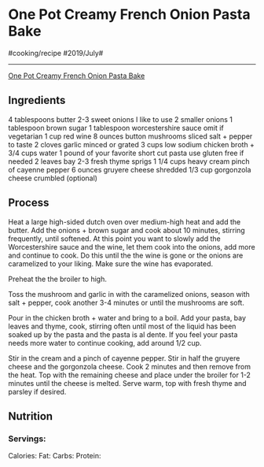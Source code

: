 # One Pot Creamy French Onion Pasta Bake
#cooking/recipe #2019/July#
- - - -
 [One Pot Creamy French Onion Pasta Bake](https://www.halfbakedharvest.com/one-pot-creamy-french-onion-pasta-bake/) 

## Ingredients
4 tablespoons butter
2-3 sweet onions I like to use 2 smaller onions
1 tablespoon brown sugar
1 tablespoon worcestershire sauce omit if vegetarian
1 cup red wine
8 ounces button mushrooms sliced
salt + pepper to taste
2 cloves garlic minced or grated
3 cups low sodium chicken broth + 3/4 cups water
1 pound of your favorite short cut pasta use gluten free if needed
2 leaves bay
2-3 fresh thyme sprigs
1 1/4 cups heavy cream
pinch of cayenne pepper
6 ounces gruyere cheese shredded
1/3 cup gorgonzola cheese crumbled (optional)

## Process
Heat a large high-sided dutch oven over medium-high heat and add the butter. Add the onions + brown sugar and cook about 10 minutes, stirring frequently, until softened. At this point you want to slowly add the Worcestershire sauce and the wine, let them cook into the onions, add more and continue to cook. Do this until the the wine is gone or the onions are caramelized to your liking. Make sure the wine has evaporated.

Preheat the the broiler to high.

Toss the mushroom and garlic in with the caramelized onions, season with salt + pepper, cook another 3-4 minutes or until the mushrooms are soft.

Pour in the chicken broth + water and bring to a boil. Add your pasta, bay leaves and thyme, cook, stirring often until most of the liquid has been soaked up by the pasta and the pasta is al dente. If you feel your pasta needs more water to continue cooking, add around 1/2 cup.

Stir in the cream and a pinch of cayenne pepper. Stir in half the gruyere cheese and the gorgonzola cheese. Cook 2 minutes and then remove from the heat. Top with the remaining cheese and place under the broiler for 1-2 minutes until the cheese is melted.
Serve warm, top with fresh thyme and parsley if desired.

## Nutrition
### Servings:
Calories: 
Fat: 
Carbs: 
Protein: 